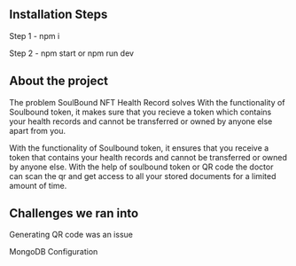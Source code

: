 ## Installation Steps

Step 1 - npm i

Step 2 - npm start or npm run dev

## About the project

The problem SoulBound NFT Health Record solves
With the functionality of Soulbound token, it makes sure that you recieve a token which contains your health records and cannot be transferred or owned by anyone else apart from you.

With the functionality of Soulbound token, it ensures that you receive a token that contains your health records and cannot be transferred or owned by anyone else. With the help of soulbound token or QR code the doctor can scan the qr and get access to all your stored documents for a limited amount of time.

## Challenges we ran into

Generating QR code was an issue

MongoDB Configuration
